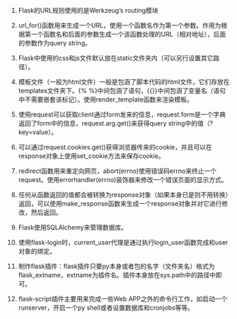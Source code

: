 1. Flask的URL规则使用的是Werkzeug’s routing模块

2. url_for()函数用来生成一个URL，使用一个函数名作为第一个参数。作用为根据第一个函数名和后面的参数生成一个该函数处理的URL（相对地址），后面的参数作为query string。
 
3. Flask中使用的css和js文件默认放在static文件夹内（可以另行设置其它路径）。
 
4. 模板文件（一般为html文件）一般是包涵了脚本代码的html文件，它们存放在templates文件夹下。{% %}中间包涵了语句，{{}}中间包涵了变量名（语句中不需要嵌套该标记）。使用render_template函数来渲染模板。
 
5. 使用request可以获取client通过form发来的信息，request.form是一个字典返回了form中的信息，request.arg.get()来获得query string中的值（?key=value）。
 
6. 可以通过request.cookies.get()获得浏览器传来的cookie，并且可以在response对象上使用set_cookie方法来保存cookie。
 
7. redirect函数用来重定向网页，abort(errno)使用错误码errno来终止一个request。使用errorhandler(errno)装饰器来修改一个错误页面的显示方式。
 
8. 任何从函数返回的值都会被转换为response对象（如果本身已是则不用转换）返回，可以使用make_response函数来生成一个response对象并对它进行修改，然后返回。
 
9. Flask使用SQLAlchemy来管理数据库。
 
10. 使用flask-login时，current_user代理是通过执行login_user函数完成和user对象的绑定。
 
11. 制作flask插件：flask插件只要py本身或者包的名字（文件夹名）格式为flask_extname，extname为插件名。插件本身放在sys.path中的路径中即可。
 
12. flask-script插件主要用来完成一些Web APP之外的命令行工作，如启动一个runserver，开启一个py shell或者设置数据库和cronjobs等等。
 
